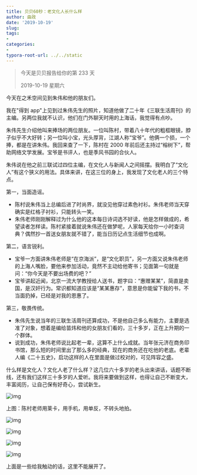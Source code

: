```yaml
---
title: 贝贝60秒：老文化人长什么样
author: 曲政
date: '2019-10-19'
slug: 
tags:
- 
categories:
- 
typora-root-url: ../../static
---
```


>   今天是贝贝报告给你的第 233 天
>
>   2019-10-19 星期六

今天在之禾空间见到朱伟和他的朋友们。

我在"得到 app"上见到过朱伟先生的照片，知道他做了二十年《三联生活周刊》的主编。另两位我就不认识，他们在门外聊天时用的上海话，我觉得有点吵。

朱伟先生介绍他叫来捧场的两位朋友。一位叫陈村，带着八十年代的粗框眼镜，脖子似乎不大好转；另一位叫小宝，光头厚背，江湖人称“宝爷”。他俩一个损，一个捧，都是在讲朱伟。我回来查了一下，陈村在 2000 年前后还主持过“榕树下”，帮助网络文学发展。宝爷是书评人，也是季风书园的合伙人。

朱伟说在他之前三联试过四位主编，在文化人与新闻人之间摇摆。我明白了“文化人”有这个狭义的用法。具体来讲，在这三位的身上，我发现了文化老人的三个特点。

第一，当面造谣。

-   陈村说朱伟当上总编后进了时尚界，就没见他穿过素色衬衫。朱伟老师当天穿确实是红格子衬衫，只能转头一笑。
-   朱伟老师刚刚解释过为什么他的这本每日诗词选不好读，他是怎样做成的，希望读者怎样读。陈村紧接着就说朱伟还在做梦呢，人家每天给你一小时查词典？偶然抄一首送女朋友就不错了，能当日历记点生活细节也成啊。





第二，语言锐利。

-   宝爷一方面讲朱伟老师是“在京海派”，是“文化职员”，另一方面又说朱伟老师的上海人嘴脸，要他来参加活动，竟然不主动给他寄书；见面第一句就是问：“你今天是不要出场费的吧？”
-   宝爷讲起近闻，北京一流大学教授给人送书，题字曰：“惠赠某某”，简直是卖国，是汉奸行为。常识都知道应该是“某某惠存”，意思是你能留下我的书，不当面扔掉，已经是对我的恩惠了。

第三，敬畏传统。

-   朱伟先生说当年的三联生活周刊还算成功，不是他自己多么有能力，主要是选准了对象，想着是编给苗炜和他的女朋友们看的，三十多岁，正在上升期的一个群体。
-   说到成功，朱伟老师说比起老一辈，这算不上什么成就。当年张元济在商务印书馆，那么短的时间里出了那么多的经典，现在的商务还在吃他的老底。老辈人编《二十五史》，启功这样的人在里面是做过校对的，可见阵容之盛。

什么样是文化人？文化人老了什么样？这几位六十多岁的老头出来讲话，话题不断线，还有我们这样三十多岁的人爱听。我将来要做到这样，也得让自己不断变大，丰富阅历，让自己保有好奇心，尝试新生。

![img](/images/2019-10-19-%E8%B4%9D%E8%B4%9D60%E7%A7%92%EF%BC%9A%E8%80%81%E6%96%87%E5%8C%96%E4%BA%BA%E9%95%BF%E4%BB%80%E4%B9%88%E6%A0%B7/640-20200406144143752.jpeg)

上图：陈村老师用莱卡，用手机，用单反，不转头地拍。

![img](/images/2019-10-19-%E8%B4%9D%E8%B4%9D60%E7%A7%92%EF%BC%9A%E8%80%81%E6%96%87%E5%8C%96%E4%BA%BA%E9%95%BF%E4%BB%80%E4%B9%88%E6%A0%B7/640-20200406144146685.jpeg)

![img](/images/2019-10-19-%E8%B4%9D%E8%B4%9D60%E7%A7%92%EF%BC%9A%E8%80%81%E6%96%87%E5%8C%96%E4%BA%BA%E9%95%BF%E4%BB%80%E4%B9%88%E6%A0%B7/640-20200406144147808.jpeg)

![img](/images/2019-10-19-%E8%B4%9D%E8%B4%9D60%E7%A7%92%EF%BC%9A%E8%80%81%E6%96%87%E5%8C%96%E4%BA%BA%E9%95%BF%E4%BB%80%E4%B9%88%E6%A0%B7/640-20200406144148141.jpeg)

![img](/images/2019-10-19-%E8%B4%9D%E8%B4%9D60%E7%A7%92%EF%BC%9A%E8%80%81%E6%96%87%E5%8C%96%E4%BA%BA%E9%95%BF%E4%BB%80%E4%B9%88%E6%A0%B7/640-20200406144147967.jpeg)

上面是一些给我触动的话，这里不能展开了。
​